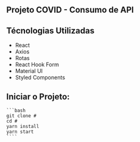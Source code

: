 ## Projeto COVID - Consumo de API

## Técnologias Utilizadas
- React
- Axios
- Rotas
- React Hook Form
- Material UI
- Styled Components

## Iniciar o Projeto:
    ```bash
    git clone #
    cd #
    yarn install
    yarn start
    ````

